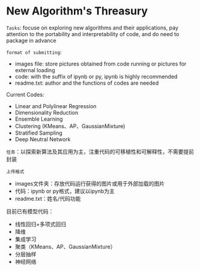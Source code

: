 # New Algorithm's Threasury

`Tasks`: focuse on exploring new algorithms and their applications, pay attention to the portability and interpretability of code, and do need to package in advance

`format of submitting`: 
+ images file: store pictures obtained from code running or pictures for external loading 
+ code: with the suffix of ipynb or py, ipynb is highly recommended
+ readme.txt: author and the functions of codes are needed

Current Codes:
+ Linear and Polylinear Regression
+ Dimensionality Reduction
+ Ensemble Learning
+ Clustering (KMeans、AP、GaussianMixture)
+ Stratified Sampling
+ Deep Neutral Network 


`任务`：以探索新算法及其应用为主，注重代码的可移植性和可解释性，不需要提前封装

`上传格式`
+ images文件夹：存放代码运行获得的图片或用于外部加载的图片
+ 代码：ipynb or py格式，建议以ipynb为主
+ readme.txt：姓名/代码功能

目前已有模型代码：
+ 线性回归+多项式回归
+ 降维
+ 集成学习
+ 聚类（KMeans、AP、GaussianMixture）
+ 分层抽样
+ 神经网络
